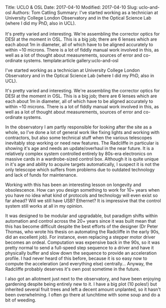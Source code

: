 Title: UCLO & OSL
Date: 2017-04-10
Modified: 2017-04-10
Slug: uclo-and-osl
Authors: Tom Catling
Summary: I've started working as a technician at University College London Observatory and in the Optical Science Lab (where I did my PhD, also in UCL). <br/><br/> It's pretty varied and interesting. We're assembling the corrector optics for DESI at the moment in OSL. This is a big job; there are 6 lenses which are each about 1m in diameter, all of which have to be aligned accurately to within ~10 microns. There is a lot of fiddly manual work involved in this, as well as a lot of thought about measurements, sources of error and co-ordinate systems. 
template:article
gallery:uclo-and-osl

I've started working as a technician at University College London Observatory and in the Optical Science Lab (where I did my PhD, also in UCL).

It's pretty varied and interesting. We're assembling the corrector optics for DESI at the moment in OSL. This is a big job; there are 6 lenses which are each about 1m in diameter, all of which have to be aligned accurately to within ~10 microns. There is a lot of fiddly manual work involved in this, as well as a lot of thought about measurements, sources of error and co-ordinate systems. 

In the observatory I am partly responsible for looking after the site as a whole, so I've done a lot of general work like fixing lights and working with contractors, but also some technical stuff when the various telescopes inevitably stop working or need new features. The Radcliffe in particular is showing it's age and needs an update/overhaul in the near future. It is a relatively complex system controlled entirely by 80s-era electronics on massive cards in a wardrobe-sized control box. Although it is quite unique in it's age and ability to acquire targets automatically, I suspect it is not the only telescope which suffers from problems due to outdated technology and lack of funds for maintenance.  

Working with this has been an interesting lesson on longevity and obsolescence. How can you design something to work for 10+ years when you have no idea what kind of protocols and technology will even exist so far ahead? Will we still have USB? Ethernet? It is impressive that the control system still works at all in my opinion.

It was designed to be modular and upgradable, but paradigm shifts within automation and control across the 20+ years since it was built mean that this has become difficult despite the best efforts of the designer (Dr Peter Thomas, who wrote his thesis on automating the Radcliffe in the early 90s, did an excellent job). For instance, even replacing a stepper motor driver becomes an ordeal. Computation was expensive back in the 90s, so it was pretty normal to send a full-speed step sequence to a driver and have it physically buffer and slow down the sequence to provide an acceleration profile. I had never heard of this before, because it is so easy now to compute the acceleration (and everything else) centrally...  Anyway, the Radcliffe probably deserves it's own post sometime in the future. 

I also got an allotment just next to the observatory, and have been enjoying gardening despite being entirely new to it. I have a big plot (10 poles!) but inherited several fruit trees and left a decent amount unplanted, so it hasn't been overwhelming. I often go there at lunchtime with some soup and do a bit of weeding. 